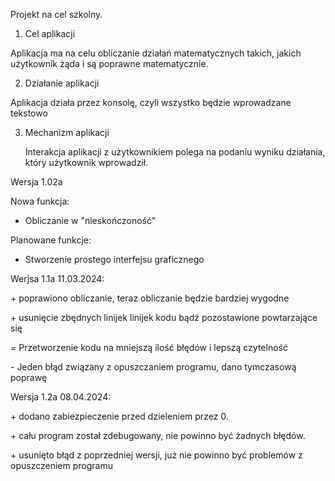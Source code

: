 Projekt na cel szkolny.

1. Cel aplikacji
   
  Aplikacja ma na celu obliczanie działań matematycznych takich, jakich użytkownik żąda i są poprawne matematycznie.
  
2. Działanie aplikacji
  
  Aplikacja działa przez konsolę, czyli wszystko będzie wprowadzane tekstowo

3. Mechanizm aplikacji
  
   Interakcja aplikacji z użytkownikiem polega na podaniu wyniku działania, który użytkownik wprowadził.
   
Wersja 1.02a

Nowa funkcja:
- Obliczanie w "nieskończoność"

Planowane funkcje:
- Stworzenie prostego interfejsu graficznego

Werjsa 1.1a 11.03.2024:

\+ poprawiono obliczanie, teraz obliczanie będzie bardziej wygodne

\+ usunięcie zbędnych linijek linijek kodu bądź pozostawione powtarzające się

\= Przetworzenie kodu na mniejszą ilość błędów i lepszą czytelność

\- Jeden błąd związany z opuszczaniem programu, dano tymczasową poprawę

Wersja 1.2a 08.04.2024:

\+ dodano zabiezpieczenie przed dzieleniem przez 0.

\+ cału program został zdebugowany, nie powinno być żadnych błędów.

\+ usunięto błąd z poprzedniej wersji, już nie powinno być problemów z opuszczeniem programu
